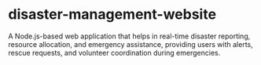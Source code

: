 # disaster-management-website
A Node.js-based web application that helps in real-time disaster reporting, resource allocation, and emergency assistance, providing users with alerts, rescue requests, and volunteer coordination during emergencies.
